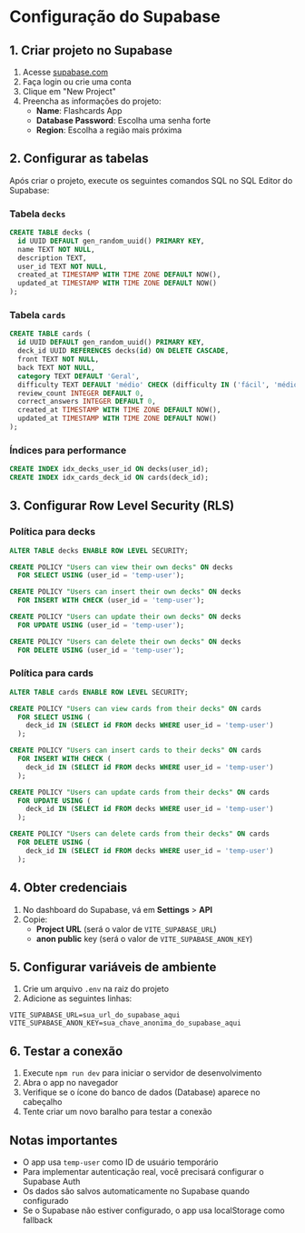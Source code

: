 # Configuração do Supabase

## 1. Criar projeto no Supabase

1. Acesse [supabase.com](https://supabase.com)
2. Faça login ou crie uma conta
3. Clique em "New Project"
4. Preencha as informações do projeto:
   - **Name**: Flashcards App
   - **Database Password**: Escolha uma senha forte
   - **Region**: Escolha a região mais próxima

## 2. Configurar as tabelas

Após criar o projeto, execute os seguintes comandos SQL no SQL Editor do Supabase:

### Tabela `decks`
```sql
CREATE TABLE decks (
  id UUID DEFAULT gen_random_uuid() PRIMARY KEY,
  name TEXT NOT NULL,
  description TEXT,
  user_id TEXT NOT NULL,
  created_at TIMESTAMP WITH TIME ZONE DEFAULT NOW(),
  updated_at TIMESTAMP WITH TIME ZONE DEFAULT NOW()
);
```

### Tabela `cards`
```sql
CREATE TABLE cards (
  id UUID DEFAULT gen_random_uuid() PRIMARY KEY,
  deck_id UUID REFERENCES decks(id) ON DELETE CASCADE,
  front TEXT NOT NULL,
  back TEXT NOT NULL,
  category TEXT DEFAULT 'Geral',
  difficulty TEXT DEFAULT 'médio' CHECK (difficulty IN ('fácil', 'médio', 'difícil')),
  review_count INTEGER DEFAULT 0,
  correct_answers INTEGER DEFAULT 0,
  created_at TIMESTAMP WITH TIME ZONE DEFAULT NOW(),
  updated_at TIMESTAMP WITH TIME ZONE DEFAULT NOW()
);
```

### Índices para performance
```sql
CREATE INDEX idx_decks_user_id ON decks(user_id);
CREATE INDEX idx_cards_deck_id ON cards(deck_id);
```

## 3. Configurar Row Level Security (RLS)

### Política para decks
```sql
ALTER TABLE decks ENABLE ROW LEVEL SECURITY;

CREATE POLICY "Users can view their own decks" ON decks
  FOR SELECT USING (user_id = 'temp-user');

CREATE POLICY "Users can insert their own decks" ON decks
  FOR INSERT WITH CHECK (user_id = 'temp-user');

CREATE POLICY "Users can update their own decks" ON decks
  FOR UPDATE USING (user_id = 'temp-user');

CREATE POLICY "Users can delete their own decks" ON decks
  FOR DELETE USING (user_id = 'temp-user');
```

### Política para cards
```sql
ALTER TABLE cards ENABLE ROW LEVEL SECURITY;

CREATE POLICY "Users can view cards from their decks" ON cards
  FOR SELECT USING (
    deck_id IN (SELECT id FROM decks WHERE user_id = 'temp-user')
  );

CREATE POLICY "Users can insert cards to their decks" ON cards
  FOR INSERT WITH CHECK (
    deck_id IN (SELECT id FROM decks WHERE user_id = 'temp-user')
  );

CREATE POLICY "Users can update cards from their decks" ON cards
  FOR UPDATE USING (
    deck_id IN (SELECT id FROM decks WHERE user_id = 'temp-user')
  );

CREATE POLICY "Users can delete cards from their decks" ON cards
  FOR DELETE USING (
    deck_id IN (SELECT id FROM decks WHERE user_id = 'temp-user')
  );
```

## 4. Obter credenciais

1. No dashboard do Supabase, vá em **Settings** > **API**
2. Copie:
   - **Project URL** (será o valor de `VITE_SUPABASE_URL`)
   - **anon public** key (será o valor de `VITE_SUPABASE_ANON_KEY`)

## 5. Configurar variáveis de ambiente

1. Crie um arquivo `.env` na raiz do projeto
2. Adicione as seguintes linhas:

```env
VITE_SUPABASE_URL=sua_url_do_supabase_aqui
VITE_SUPABASE_ANON_KEY=sua_chave_anonima_do_supabase_aqui
```

## 6. Testar a conexão

1. Execute `npm run dev` para iniciar o servidor de desenvolvimento
2. Abra o app no navegador
3. Verifique se o ícone do banco de dados (Database) aparece no cabeçalho
4. Tente criar um novo baralho para testar a conexão

## Notas importantes

- O app usa `temp-user` como ID de usuário temporário
- Para implementar autenticação real, você precisará configurar o Supabase Auth
- Os dados são salvos automaticamente no Supabase quando configurado
- Se o Supabase não estiver configurado, o app usa localStorage como fallback 